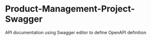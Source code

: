 # Product-Management-Project-Swagger
API documentation using Swagger editor to define OpenAPI definition
